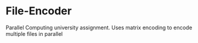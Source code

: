 # File-Encoder
Parallel Computing university assignment. Uses matrix encoding to encode multiple files in parallel
